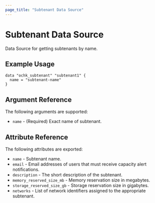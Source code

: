 ```yaml
---
page_title: "Subtenant Data Source"
---
```


# Subtenant Data Source

Data Source for getting subtenants by name. 

## Example Usage

```hcl
data "ochk_subtenant" "subtenant1" {
  name = "subtenant-name"
}
```

## Argument Reference

The following arguments are supported:

* `name` - (Required) Exact name of subtenant.

## Attribute Reference

The following attributes are exported:
* `name` - Subtenant name.
* `email` - Email addresses of users that must receive capacity alert notifications.
* `description` - The short description of the subtenant.
* `memory_reserved_size_mb` - Memory reservation size in megabytes.
* `storage_reserved_size_gb` - Storage reservation size in gigabytes.
* `networks` - List of network identifiers assigned to the appropriate subtenant. 
  
    
 
